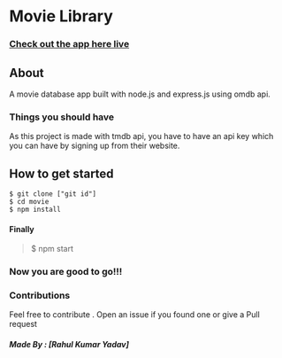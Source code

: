# Movie Library

### [Check out the app here live](https://mirage-juvenile-morning.glitch.me/)

## About

A movie database app built with node.js and express.js using omdb api.

### Things you should have

As this project is made with tmdb api, you have to have an api key which you can have by signing up from their website.

## How to get started

```
$ git clone ["git id"]
$ cd movie
$ npm install

```


#### Finally

> $ npm start

### Now you are good to go!!!

### Contributions

Feel free to contribute . Open an issue if you found one or give a Pull request

##### Made By : [Rahul Kumar Yadav]
